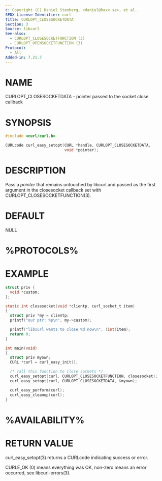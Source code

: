 ```yaml
---
c: Copyright (C) Daniel Stenberg, <daniel@haxx.se>, et al.
SPDX-License-Identifier: curl
Title: CURLOPT_CLOSESOCKETDATA
Section: 3
Source: libcurl
See-also:
  - CURLOPT_CLOSESOCKETFUNCTION (3)
  - CURLOPT_OPENSOCKETFUNCTION (3)
Protocol:
  - All
Added-in: 7.21.7
---
```


# NAME

CURLOPT_CLOSESOCKETDATA - pointer passed to the socket close callback

# SYNOPSIS

~~~c
#include <curl/curl.h>

CURLcode curl_easy_setopt(CURL *handle, CURLOPT_CLOSESOCKETDATA,
                          void *pointer);
~~~

# DESCRIPTION

Pass a *pointer* that remains untouched by libcurl and passed as the first
argument in the closesocket callback set with
CURLOPT_CLOSESOCKETFUNCTION(3).

# DEFAULT

NULL

# %PROTOCOLS%

# EXAMPLE

~~~c
struct priv {
  void *custom;
};

static int closesocket(void *clientp, curl_socket_t item)
{
  struct priv *my = clientp;
  printf("our ptr: %p\n", my->custom);

  printf("libcurl wants to close %d now\n", (int)item);
  return 0;
}

int main(void)
{
  struct priv myown;
  CURL *curl = curl_easy_init();

  /* call this function to close sockets */
  curl_easy_setopt(curl, CURLOPT_CLOSESOCKETFUNCTION, closesocket);
  curl_easy_setopt(curl, CURLOPT_CLOSESOCKETDATA, &myown);

  curl_easy_perform(curl);
  curl_easy_cleanup(curl);
}
~~~

# %AVAILABILITY%

# RETURN VALUE

curl_easy_setopt(3) returns a CURLcode indicating success or error.

CURLE_OK (0) means everything was OK, non-zero means an error occurred, see
libcurl-errors(3).
